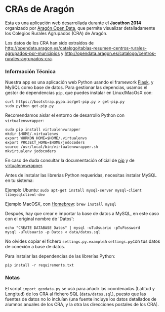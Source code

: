 CRAs de Aragón
==============

Esta es una aplicación web desarrollada durante el **Jacathon 2014** organizado por [Aragón Open Data](http://opendata.aragon.es), que permite visualizar detalladamente los Colegios Rurales Agrupados (CRA) de Aragón.

Los datos de los CRA han sido extraídos de <http://opendata.aragon.es/catalogo/tablas-resumen-centros-rurales-agrupados-por-municipios> y <http://opendata.aragon.es/catalogo/centros-rurales-agrupados-cra>.


### Información Técnica
Nuestra app es una aplicación web Python usando el framework [Flask](http://flask.pocoo.org/), y MySQL como base de datos. Para gestionar las depencias, usamos el gestor de dependencias `pip`, que puedes instalar en Linux/MacOsX con:

```
curl https://bootstrap.pypa.io/get-pip.py > get-pip.py
sudo python get-pip.py
```

Recomendamos aislar el entorno de desarrollo Python con `virtualenvwrapper`:

```
sudo pip install virtualenvwrapper
mkdir $HOME/.virtualenvs
export WORKON_HOME=$HOME/.virtualenvs
export PROJECT_HOME=$HOME/jodocoders
source /usr/local/bin/virtualenvwrapper.sh
mkvirtualenv jodocoders
```
En caso de duda consultar la documentación oficial de [pip](https://pip.readthedocs.org/en/latest/) y de [virtualenvwrapper](http://virtualenvwrapper.readthedocs.org/en/latest/).

Antes de instalar las librerías Python requeridas, necesitas instalar MySQL en tu sistema:

Ejemplo Ubuntu: `sudo apt-get install mysql-server mysql-client libmysqlclient-dev`

Ejemplo MacOSX, con [Homebrew](http://brew.sh/): `brew install mysql`

Después, hay que crear e importar la base de datos a MySQL, en este caso con el original nombre de 'Datos':

```
echo "CREATE DATABASE Datos" | mysql -uTuUsuario -pTuPassword
mysql -uTuUsuario -p Datos < data/datos.sql
```
No olvides copiar el fichero `settings.py.example`a `settings.py`con tus datos de conexión a base de datos.

Para instalar las dependencias de las librerías Python:

`pip install -r requirements.txt`


### Notas
El script `import_geodata.py` se usó para añadir las coordenadas (Latitud y Longitud) de los CRA al fichero SQL (`data/datos.sql`), puesto que las fuentes de datos no lo incluían (una fuente incluye los datos detallados de alumnos anuales de los CRA, y la otra las direcciones postales de los CRA).
